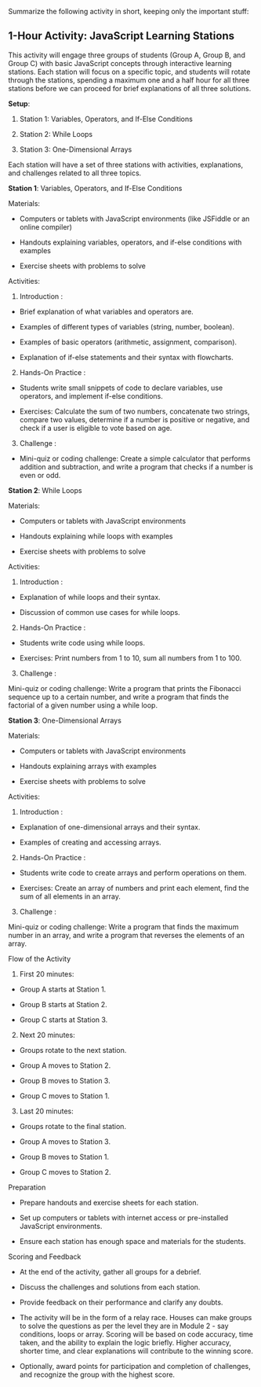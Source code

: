 Summarize the following activity in short, keeping only the important stuff:

## 1-Hour Activity: JavaScript Learning Stations<a id="1-hour-activity-javascript-learning-stations"></a>

This activity will engage three groups of students (Group A, Group B, and Group C) with basic JavaScript concepts through interactive learning stations. Each station will focus on a specific topic, and students will rotate through the stations, spending a maximum one and a half hour for all three stations before we can proceed for brief explanations of all three solutions.

**Setup**: 

1. Station 1: Variables, Operators, and If-Else Conditions

2. Station 2: While Loops

3. Station 3: One-Dimensional Arrays

Each station will have a set of three stations with activities, explanations, and challenges related to all three topics.

**Station 1**: Variables, Operators, and If-Else Conditions

Materials:

- Computers or tablets with JavaScript environments (like JSFiddle or an online compiler)

- Handouts explaining variables, operators, and if-else conditions with examples

- Exercise sheets with problems to solve

Activities:

1. Introduction :

- Brief explanation of what variables and operators are.

- Examples of different types of variables (string, number, boolean).

- Examples of basic operators (arithmetic, assignment, comparison).

- Explanation of if-else statements and their syntax with flowcharts.

2. Hands-On Practice :

- Students write small snippets of code to declare variables, use operators, and implement if-else conditions.

- Exercises: Calculate the sum of two numbers, concatenate two strings, compare two values, determine if a number is positive or negative, and check if a user is eligible to vote based on age.

3. Challenge :

- Mini-quiz or coding challenge: Create a simple calculator that performs addition and subtraction, and write a program that checks if a number is even or odd.

**Station 2**: While Loops 

Materials:

- Computers or tablets with JavaScript environments

- Handouts explaining while loops with examples

- Exercise sheets with problems to solve

Activities:

1. Introduction :

- Explanation of while loops and their syntax.

- Discussion of common use cases for while loops.

2. Hands-On Practice :

- Students write code using while loops.

- Exercises: Print numbers from 1 to 10, sum all numbers from 1 to 100.

3. Challenge :

Mini-quiz or coding challenge: Write a program that prints the Fibonacci sequence up to a certain number, and write a program that finds the factorial of a given number using a while loop.

**Station 3**: One-Dimensional Arrays

Materials:

- Computers or tablets with JavaScript environments

- Handouts explaining arrays with examples

- Exercise sheets with problems to solve

Activities:

1. Introduction :

- Explanation of one-dimensional arrays and their syntax.

- Examples of creating and accessing arrays.

2. Hands-On Practice :

- Students write code to create arrays and perform operations on them.

- Exercises: Create an array of numbers and print each element, find the sum of all elements in an array.

3. Challenge :

Mini-quiz or coding challenge: Write a program that finds the maximum number in an array, and write a program that reverses the elements of an array.

Flow of the Activity

1. First 20 minutes:

- Group A starts at Station 1.

- Group B starts at Station 2.

- Group C starts at Station 3.

2. Next 20 minutes:

- Groups rotate to the next station.

- Group A moves to Station 2.

- Group B moves to Station 3.

- Group C moves to Station 1.

3. Last 20 minutes:

- Groups rotate to the final station.

- Group A moves to Station 3.

- Group B moves to Station 1.

- Group C moves to Station 2.

Preparation

- Prepare handouts and exercise sheets for each station.

- Set up computers or tablets with internet access or pre-installed JavaScript environments.

- Ensure each station has enough space and materials for the students.

Scoring and Feedback

- At the end of the activity, gather all groups for a debrief.

- Discuss the challenges and solutions from each station.

- Provide feedback on their performance and clarify any doubts.

- The activity will be in the form of a relay race. Houses can make groups to solve the questions as per the level they are in Module 2 - say conditions, loops or array. Scoring will be based on code accuracy, time taken, and the ability to explain the logic briefly. Higher accuracy, shorter time, and clear explanations will contribute to the winning score.

- Optionally, award points for participation and completion of challenges, and recognize the group with the highest score.
